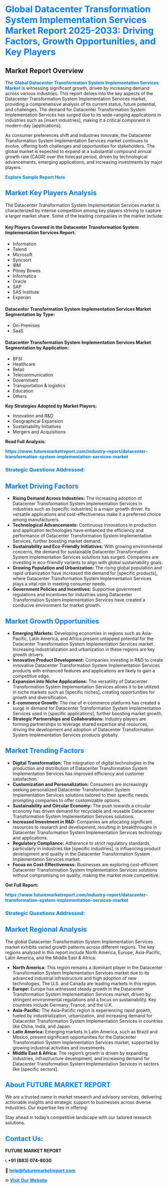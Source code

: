 <h1 style="color: #007BFF;">Global Datacenter Transformation System Implementation Services Market Report 2025-2033: Driving Factors, Growth Opportunities, and Key Players</h1>

<section id="overview">
<h2>Market Report Overview</h2>
<p>The <a href="https://www.futuremarketreport.com/industry-report/datacenter-transformation-system-implementation-services-market" style="color: #007BFF; text-decoration: none;"><strong>Global Datacenter Transformation System Implementation Services Market</strong></a> is witnessing significant growth, driven by increasing demand across various industries. This report delves into the key aspects of the Datacenter Transformation System Implementation Services market, providing a comprehensive analysis of its current status, future potential, and challenges. The demand for Datacenter Transformation System Implementation Services has surged due to its wide-ranging applications in industries such as [insert industries], making it a critical component in modern-day [applications].</p>
<p>As consumer preferences shift and industries innovate, the Datacenter Transformation System Implementation Services market continues to evolve, offering both challenges and opportunities for stakeholders. The global market is expected to expand at a substantial compound annual growth rate (CAGR) over the forecast period, driven by technological advancements, emerging applications, and increasing investments by major players.</p>
</section>

<section id="overview">
<p><a href="https://www.futuremarketreport.com/request-sample/reportId=34365" style="color: #007BFF; text-decoration: none;"><strong>Explore Sample Report Here</strong></a></p>
</section>

<section id="key-players">
<h2 style="color: #007BFF;">Market Key Players Analysis</h2>
<p>The Datacenter Transformation System Implementation Services market is characterized by intense competition among key players striving to capture a larger market share. Some of the leading companies in the market include:</p>
<h4>Key Players Covered in the Datacenter Transformation System Implementation Services Report:</h4>
<ul><li>Information</li><li>Talend</li><li>Microsoft</li><li>Syncsort</li><li>IBM</li><li>Pitney Bowes</li><li>Informatica</li><li>Oracle</li><li>SAP</li><li>SAS Institute</li><li>Experian</li></ul>
<h4>Datacenter Transformation System Implementation Services Market Segmentation by Type:</h4>
<ul><li>On-Premises</li><li>SaaS</li></ul>

<h4>Datacenter Transformation System Implementation Services Market Segmentation by Application:</h4>
<ul><li>BFSI</li><li>Healthcare</li><li>Retail</li><li>Telecommunication</li><li>Government</li><li>Transportation &amp; logistics</li><li>Education</li><li>Others</li></ul>
<p><strong>Key Strategies Adopted by Market Players:</strong></p>
<ul>
<li>Innovation and R&D</li>
<li>Geographical Expansion</li>
<li>Sustainability Initiatives</li>
<li>Mergers and Acquisitions</li>
</ul>
</section>

<section>
<p><strong>Read Full Analysis: </strong></p><a href="https://www.futuremarketreport.com/industry-report/datacenter-transformation-system-implementation-services-market" style="color: #007BFF; text-decoration: none;"><strong>https://www.futuremarketreport.com/industry-report/datacenter-transformation-system-implementation-services-market</strong></a>
<h3 style="color: #007BFF;">Strategic Questions Addressed:</h3>
</section>

<section id="driving-factors">
<h2 style="color: #007BFF;">Market Driving Factors</h2>
<ul>
<li><strong>Rising Demand Across Industries:</strong> The increasing adoption of Datacenter Transformation System Implementation Services in industries such as [specific industries] is a major growth driver. Its versatile applications and cost-effectiveness make it a preferred choice among manufacturers.</li>
<li><strong>Technological Advancements:</strong> Continuous innovations in production and application technologies have enhanced the efficiency and performance of Datacenter Transformation System Implementation Services, further boosting market demand.</li>
<li><strong>Sustainability and Eco-Friendly Initiatives:</strong> With growing environmental concerns, the demand for sustainable Datacenter Transformation System Implementation Services solutions has surged. Companies are investing in eco-friendly variants to align with global sustainability goals.</li>
<li><strong>Growing Population and Urbanization:</strong> The rising global population and rapid urbanization have increased the demand for [specific products], where Datacenter Transformation System Implementation Services plays a vital role in meeting consumer needs.</li>
<li><strong>Government Policies and Incentives:</strong> Supportive government regulations and incentives for industries using Datacenter Transformation System Implementation Services have created a conducive environment for market growth.</li>
</ul>
</section>

<section id="growth-opportunities">
<h2 style="color: #007BFF;">Market Growth Opportunities</h2>
<ul>
<li><strong>Emerging Markets:</strong> Developing economies in regions such as Asia-Pacific, Latin America, and Africa present untapped potential for the Datacenter Transformation System Implementation Services market. Increasing industrialization and urbanization in these regions are key growth drivers.</li>
<li><strong>Innovative Product Development:</strong> Companies investing in R&D to create innovative Datacenter Transformation System Implementation Services products with enhanced features and applications are likely to gain a competitive edge.</li>
<li><strong>Expansion into Niche Applications:</strong> The versatility of Datacenter Transformation System Implementation Services allows it to be utilized in niche markets such as [specific niches], creating opportunities for growth and diversification.</li>
<li><strong>E-commerce Growth:</strong> The rise of e-commerce platforms has created a surge in demand for Datacenter Transformation System Implementation Services used in [specific applications], further boosting market growth.</li>
<li><strong>Strategic Partnerships and Collaborations:</strong> Industry players are forming partnerships to leverage shared expertise and resources, driving the development and adoption of Datacenter Transformation System Implementation Services products globally.</li>
</ul>
</section>

<section id="trending-factors">
<h2 style="color: #007BFF;">Market Trending Factors</h2>
<ul>
<li><strong>Digital Transformation:</strong> The integration of digital technologies in the production and distribution of Datacenter Transformation System Implementation Services has improved efficiency and customer satisfaction.</li>
<li><strong>Customization and Personalization:</strong> Consumers are increasingly seeking personalized Datacenter Transformation System Implementation Services solutions tailored to their specific needs, prompting companies to offer customizable options.</li>
<li><strong>Sustainability and Circular Economy:</strong> The push towards a circular economy has driven demand for recyclable and reusable Datacenter Transformation System Implementation Services solutions.</li>
<li><strong>Increased Investment in R&D:</strong> Companies are allocating significant resources to research and development, resulting in breakthroughs in Datacenter Transformation System Implementation Services technology and applications.</li>
<li><strong>Regulatory Compliance:</strong> Adherence to strict regulatory standards, particularly in industries like [specific industries], is influencing product development and quality in the Datacenter Transformation System Implementation Services market.</li>
<li><strong>Focus on Cost-Effectiveness:</strong> Businesses are exploring cost-efficient Datacenter Transformation System Implementation Services solutions without compromising on quality, making the market more competitive.</li>
</ul>
</section>

<section>
<p><strong>Get Full Report: </strong></p><a href="https://www.futuremarketreport.com/industry-report/datacenter-transformation-system-implementation-services-market" style="color: #007BFF; text-decoration: none;"><strong>https://www.futuremarketreport.com/industry-report/datacenter-transformation-system-implementation-services-market</strong></a>
<h3 style="color: #007BFF;">Strategic Questions Addressed:</h3>
</section>


<section id="regional-analysis">
<h2 style="color: #007BFF;">Market Regional Analysis</h2>
<p>The global Datacenter Transformation System Implementation Services market exhibits varied growth patterns across different regions. The key regions analyzed in this report include North America, Europe, Asia-Pacific, Latin America, and the Middle East & Africa:</p>
<ul>
<li><strong>North America:</strong> This region remains a dominant player in the Datacenter Transformation System Implementation Services market due to its advanced industrial infrastructure and high adoption of new technologies. The U.S. and Canada are leading markets in this region.</li>
<li><strong>Europe:</strong> Europe has witnessed steady growth in the Datacenter Transformation System Implementation Services market, driven by stringent environmental regulations and a focus on sustainability. Key countries include Germany, France, and the U.K.</li>
<li><strong>Asia-Pacific:</strong> The Asia-Pacific region is experiencing rapid growth, fueled by industrialization, urbanization, and increasing demand for Datacenter Transformation System Implementation Services in countries like China, India, and Japan.</li>
<li><strong>Latin America:</strong> Emerging markets in Latin America, such as Brazil and Mexico, present significant opportunities for the Datacenter Transformation System Implementation Services market, supported by growing industrial activities and investments.</li>
<li><strong>Middle East & Africa:</strong> The region’s growth is driven by expanding industries, infrastructure development, and increasing demand for Datacenter Transformation System Implementation Services in sectors like [specific sectors].</li>
</ul>
</section>

<footer>
<h2 style="color: #007BFF;">About FUTURE MARKET REPORT</h2>
<p>We are a trusted name in market research and advisory services, delivering actionable insights and strategic support to businesses across diverse industries. Our expertise lies in offering:</p>

<p>Stay ahead in today’s competitive landscape with our tailored research solutions.</p>

<h2 style="color: #007BFF;">Contact Us:</h2>
<p><strong>FUTURE MARKET REPORT</strong></p>
<p>📞 <strong>+91 (883) 074-8030</strong></p>
<p>📧 <strong><a href="mailto:help@futuremarketreport.com" style="color: #007BFF;">help@futuremarketreport.com</a></strong></p>
<p>🌐 <strong><a href="https://www.futuremarketreport.com/" style="color: #007BFF;">Visit Our Website</a></strong></p>
</footer>